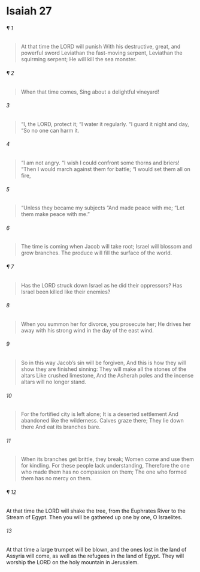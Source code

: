 # Isaiah 27
###### ¶ 1
> At that time the LORD will punish
> With his destructive, great, and powerful sword
> Leviathan the fast-moving serpent,
> Leviathan the squirming serpent;
> He will kill the sea monster.
###### ¶ 2
> When that time comes,
> Sing about a delightful vineyard!
###### 3
> “I, the LORD, protect it;
> “I water it regularly.
> “I guard it night and day,
> “So no one can harm it.
###### 4
> “I am not angry.
> “I wish I could confront some thorns and briers!
> “Then I would march against them for battle;
> “I would set them all on fire,
###### 5
> “Unless they became my subjects
> “And made peace with me;
> “Let them make peace with me.”
###### 6
> The time is coming when Jacob will take root;
> Israel will blossom and grow branches.
> The produce will fill the surface of the world.
###### ¶ 7
> Has the LORD struck down Israel as he did their oppressors?
> Has Israel been killed like their enemies?
###### 8
> When you summon her for divorce, you prosecute her;
> He drives her away with his strong wind in the day of the east wind.
###### 9
> So in this way Jacob’s sin will be forgiven,
> And this is how they will show they are finished sinning:
> They will make all the stones of the altars
> Like crushed limestone,
> And the Asherah poles and the incense altars will no longer stand.
###### 10
> For the fortified city is left alone;
> It is a deserted settlement
> And abandoned like the wilderness.
> Calves graze there;
> They lie down there
> And eat its branches bare.
###### 11
> When its branches get brittle, they break;
> Women come and use them for kindling.
> For these people lack understanding,
> Therefore the one who made them has no compassion on them;
> The one who formed them has no mercy on them.
###### ¶ 12
At that time the LORD will shake the tree, from the Euphrates River to the Stream of Egypt. Then you will be gathered up one by one, O Israelites.
###### 13
At that time a large trumpet will be blown, and the ones lost in the land of Assyria will come, as well as the refugees in the land of Egypt. They will worship the LORD on the holy mountain in Jerusalem.
